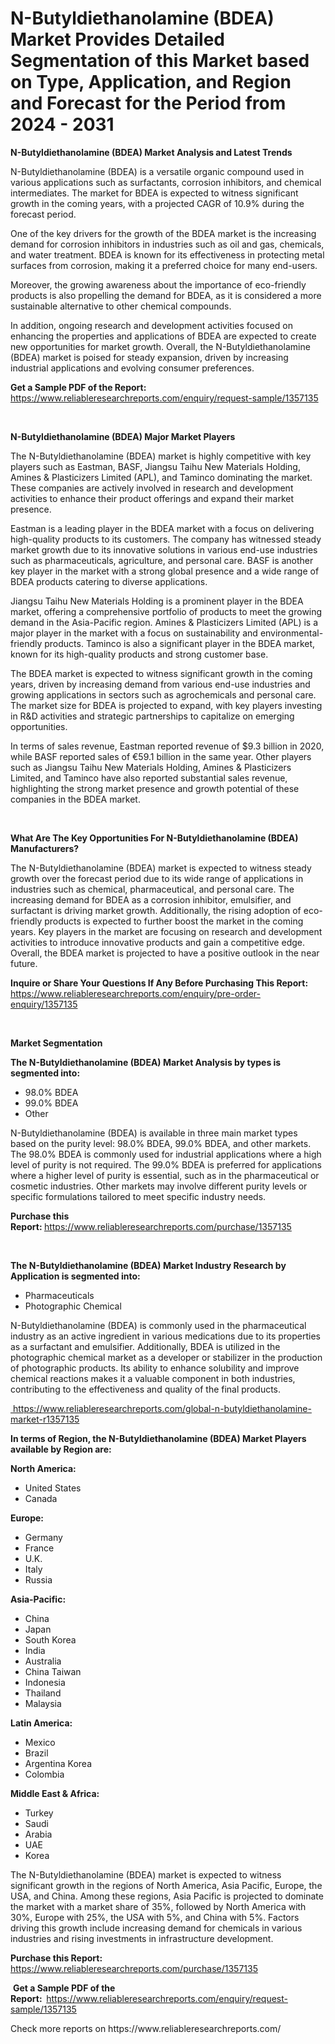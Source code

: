 <p><h1>N-Butyldiethanolamine (BDEA) Market Provides Detailed Segmentation of this Market based on Type, Application, and Region and Forecast for the Period from 2024 - 2031</h1></p><p><strong>N-Butyldiethanolamine (BDEA) Market Analysis and Latest Trends</strong></p>
<p><p>N-Butyldiethanolamine (BDEA) is a versatile organic compound used in various applications such as surfactants, corrosion inhibitors, and chemical intermediates. The market for BDEA is expected to witness significant growth in the coming years, with a projected CAGR of 10.9% during the forecast period. </p><p>One of the key drivers for the growth of the BDEA market is the increasing demand for corrosion inhibitors in industries such as oil and gas, chemicals, and water treatment. BDEA is known for its effectiveness in protecting metal surfaces from corrosion, making it a preferred choice for many end-users.</p><p>Moreover, the growing awareness about the importance of eco-friendly products is also propelling the demand for BDEA, as it is considered a more sustainable alternative to other chemical compounds.</p><p>In addition, ongoing research and development activities focused on enhancing the properties and applications of BDEA are expected to create new opportunities for market growth. Overall, the N-Butyldiethanolamine (BDEA) market is poised for steady expansion, driven by increasing industrial applications and evolving consumer preferences.</p></p>
<p><strong>Get a Sample PDF of the Report:&nbsp;</strong> <a href="https://www.reliableresearchreports.com/enquiry/request-sample/1357135">https://www.reliableresearchreports.com/enquiry/request-sample/1357135</a></p>
<p>&nbsp;</p>
<p><strong>N-Butyldiethanolamine (BDEA) Major Market Players</strong></p>
<p><p>The N-Butyldiethanolamine (BDEA) market is highly competitive with key players such as Eastman, BASF, Jiangsu Taihu New Materials Holding, Amines & Plasticizers Limited (APL), and Taminco dominating the market. These companies are actively involved in research and development activities to enhance their product offerings and expand their market presence.</p><p>Eastman is a leading player in the BDEA market with a focus on delivering high-quality products to its customers. The company has witnessed steady market growth due to its innovative solutions in various end-use industries such as pharmaceuticals, agriculture, and personal care. BASF is another key player in the market with a strong global presence and a wide range of BDEA products catering to diverse applications.</p><p>Jiangsu Taihu New Materials Holding is a prominent player in the BDEA market, offering a comprehensive portfolio of products to meet the growing demand in the Asia-Pacific region. Amines & Plasticizers Limited (APL) is a major player in the market with a focus on sustainability and environmental-friendly products. Taminco is also a significant player in the BDEA market, known for its high-quality products and strong customer base.</p><p>The BDEA market is expected to witness significant growth in the coming years, driven by increasing demand from various end-use industries and growing applications in sectors such as agrochemicals and personal care. The market size for BDEA is projected to expand, with key players investing in R&D activities and strategic partnerships to capitalize on emerging opportunities.</p><p>In terms of sales revenue, Eastman reported revenue of $9.3 billion in 2020, while BASF reported sales of €59.1 billion in the same year. Other players such as Jiangsu Taihu New Materials Holding, Amines & Plasticizers Limited, and Taminco have also reported substantial sales revenue, highlighting the strong market presence and growth potential of these companies in the BDEA market.</p></p>
<p>&nbsp;</p>
<p><strong>What Are The Key Opportunities For N-Butyldiethanolamine (BDEA) Manufacturers?</strong></p>
<p><p>The N-Butyldiethanolamine (BDEA) market is expected to witness steady growth over the forecast period due to its wide range of applications in industries such as chemical, pharmaceutical, and personal care. The increasing demand for BDEA as a corrosion inhibitor, emulsifier, and surfactant is driving market growth. Additionally, the rising adoption of eco-friendly products is expected to further boost the market in the coming years. Key players in the market are focusing on research and development activities to introduce innovative products and gain a competitive edge. Overall, the BDEA market is projected to have a positive outlook in the near future.</p></p>
<p><strong>Inquire or Share Your Questions If Any Before Purchasing This Report:</strong> <a href="https://www.reliableresearchreports.com/enquiry/pre-order-enquiry/1357135">https://www.reliableresearchreports.com/enquiry/pre-order-enquiry/1357135</a></p>
<p>&nbsp;</p>
<p><strong>Market Segmentation</strong></p>
<p><strong>The N-Butyldiethanolamine (BDEA) Market Analysis by types is segmented into:</strong></p>
<p><ul><li>98.0% BDEA</li><li>99.0% BDEA</li><li>Other</li></ul></p>
<p><p>N-Butyldiethanolamine (BDEA) is available in three main market types based on the purity level: 98.0% BDEA, 99.0% BDEA, and other markets. The 98.0% BDEA is commonly used for industrial applications where a high level of purity is not required. The 99.0% BDEA is preferred for applications where a higher level of purity is essential, such as in the pharmaceutical or cosmetic industries. Other markets may involve different purity levels or specific formulations tailored to meet specific industry needs.</p></p>
<p><strong>Purchase this Report:&nbsp;</strong><a href="https://www.reliableresearchreports.com/purchase/1357135">https://www.reliableresearchreports.com/purchase/1357135</a></p>
<p>&nbsp;</p>
<p><strong>The N-Butyldiethanolamine (BDEA) Market Industry Research by Application is segmented into:</strong></p>
<p><ul><li>Pharmaceuticals</li><li>Photographic Chemical</li></ul></p>
<p><p>N-Butyldiethanolamine (BDEA) is commonly used in the pharmaceutical industry as an active ingredient in various medications due to its properties as a surfactant and emulsifier. Additionally, BDEA is utilized in the photographic chemical market as a developer or stabilizer in the production of photographic products. Its ability to enhance solubility and improve chemical reactions makes it a valuable component in both industries, contributing to the effectiveness and quality of the final products.</p></p>
<p><a href="https://www.reliableresearchreports.com/global-n-butyldiethanolamine-market-r1357135">&nbsp;https://www.reliableresearchreports.com/global-n-butyldiethanolamine-market-r1357135</a></p>
<p><strong>In terms of Region, the N-Butyldiethanolamine (BDEA) Market Players available by Region are:</strong></p>
<p>
    <p> <strong> North America: </strong>
        <ul>
            <li>United States</li>
            <li>Canada</li>
        </ul>
        </p> 
    <p> <strong> Europe: </strong>
        <ul>
            <li>Germany</li>
            <li>France</li>
            <li>U.K.</li>
            <li>Italy</li>
            <li>Russia</li>
        </ul>
        </p> 
    <p> <strong> Asia-Pacific: </strong>
        <ul>
            <li>China</li>
            <li>Japan</li>
            <li>South Korea</li>
            <li>India</li>
            <li>Australia</li>
            <li>China Taiwan</li>
            <li>Indonesia</li>
            <li>Thailand</li>
            <li>Malaysia</li>
        </ul>
        </p> 
    <p> <strong> Latin America: </strong>
        <ul>
            <li>Mexico</li>
            <li>Brazil</li>
            <li>Argentina Korea</li>
            <li>Colombia</li>
        </ul>
        </p> 
    <p> <strong> Middle East & Africa: </strong>
        <ul>
            <li>Turkey</li>
            <li>Saudi</li>
            <li>Arabia</li>
            <li>UAE</li>
            <li>Korea</li>
        </ul>
    </p>
    </p>
<p><p>The N-Butyldiethanolamine (BDEA) market is expected to witness significant growth in the regions of North America, Asia Pacific, Europe, the USA, and China. Among these regions, Asia Pacific is projected to dominate the market with a market share of 35%, followed by North America with 30%, Europe with 25%, the USA with 5%, and China with 5%. Factors driving this growth include increasing demand for chemicals in various industries and rising investments in infrastructure development.</p></p>
<p><strong>Purchase this Report: </strong><a href="https://www.reliableresearchreports.com/purchase/1357135">https://www.reliableresearchreports.com/purchase/1357135</a></p>
<p>&nbsp;<strong>Get a Sample PDF of the Report:&nbsp;&nbsp;</strong><a href="https://www.reliableresearchreports.com/enquiry/request-sample/1357135">https://www.reliableresearchreports.com/enquiry/request-sample/1357135</a></p>
<p><strong></strong></p>
<p>Check more reports on https://www.reliableresearchreports.com/</p>